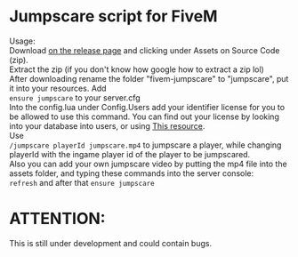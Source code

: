 # Jumpscare script for FiveM  
Usage:  
Download [on the release page](https://github.com/namechangezero/fivem-jumpscare/releases/tag/prerelease_alpha_v1) and clicking under Assets on Source Code (zip).  
Extract the zip (if you don't know how google how to extract a zip lol)  
After downloading rename the folder "fivem-jumpscare" to "jumpscare", put it into your resources.
Add  
```ensure jumpscare``` to your server.cfg  
Into the config.lua under Config.Users add your identifier license for you to be allowed to use this command. 
You can find out your license by looking into your database into users, or using [This resource](https://github.com/namechangezero/fivem-check-license).  
Use  
```/jumpscare playerId jumpscare.mp4```  to jumpscare a player, while changing playerId with the ingame player id of the player to be jumpscared.  
Also you can add your own jumpscare video by putting the mp4 file into the assets folder, and typing these commands into the server console:  
```refresh``` and after that
```ensure jumpscare```  
# ATTENTION:  
This is still under development and could contain bugs.
